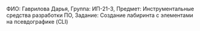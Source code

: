 ФИО: Гаврилова Дарья, Группа: ИП-21-3, 
Предмет: Инструментальные средства разработки ПО,
Задание: Создание лабиринта с элементами на псевдографике (CLI)
